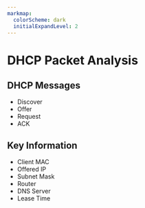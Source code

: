 ```yaml
---
markmap:
  colorScheme: dark
  initialExpandLevel: 2
---
```


# DHCP Packet Analysis

## DHCP Messages
- Discover
- Offer
- Request
- ACK

## Key Information
- Client MAC
- Offered IP
- Subnet Mask
- Router
- DNS Server
- Lease Time
